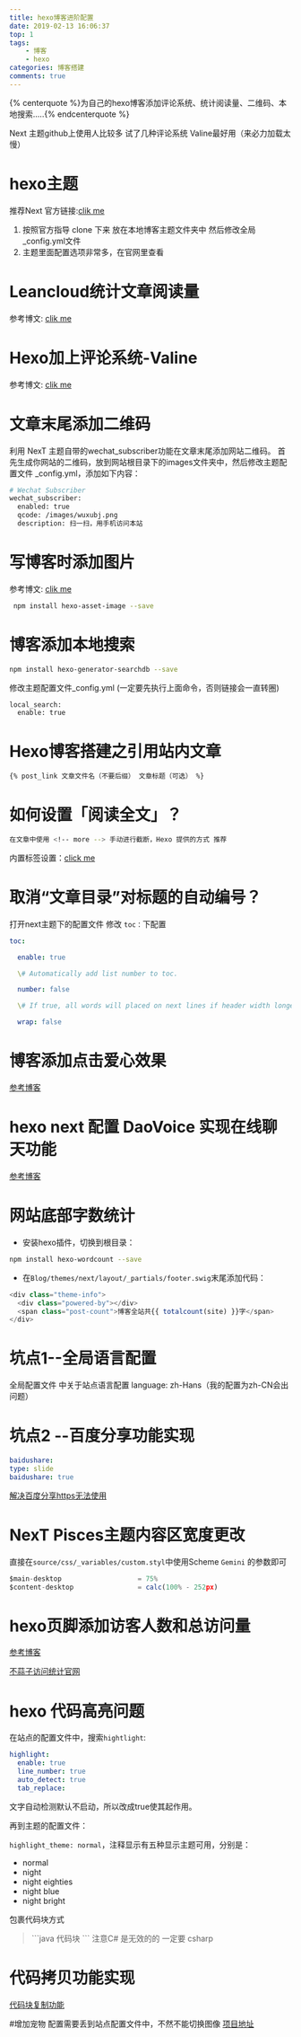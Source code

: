 ```yaml
---
title: hexo博客进阶配置
date: 2019-02-13 16:06:37
top: 1
tags:
    - 博客
    - hexo
categories: 博客搭建
comments: true
---
```

{% centerquote %}为自己的hexo博客添加评论系统、统计阅读量、二维码、本地搜索.....{% endcenterquote %}
<!-- more -->

Next 主题github上使用人比较多
试了几种评论系统  Valine最好用（来必力加载太慢）

# hexo主题

推荐Next  官方链接:[clik me](http://theme-next.iissnan.com/)

1. 按照官方指导 clone 下来 放在本地博客主题文件夹中 然后修改全局_config.yml文件
2. 主题里面配置选项非常多，在官网里查看

# Leancloud统计文章阅读量

参考博文: [clik me](https://blog.csdn.net/weixin_39345384/article/details/80787998)

# Hexo加上评论系统-Valine

参考博文: [clik me](https://blog.csdn.net/blue_zy/article/details/79071414)

# 文章末尾添加二维码

利用 NexT 主题自带的wechat_subscriber功能在文章末尾添加网站二维码。
首先生成你网站的二维码，放到网站根目录下的images文件夹中，然后修改主题配置文件 _config.yml，添加如下内容：

```bash
# Wechat Subscriber
wechat_subscriber:
  enabled: true
  qcode: /images/wuxubj.png
  description: 扫一扫，用手机访问本站
```

# 写博客时添加图片

参考博文: [clik me](https://www.jianshu.com/p/c2ba9533088a)

```bash
 npm install hexo-asset-image --save
```

# 博客添加本地搜索

```bash
npm install hexo-generator-searchdb --save
```

修改主题配置文件_config.yml (一定要先执行上面命令，否则链接会一直转圈)

```bash
local_search:
  enable: true
```

# Hexo博客搭建之引用站内文章

```bash
{% post_link 文章文件名（不要后缀） 文章标题（可选） %}
```

# 如何设置「阅读全文」？

```bash
在文章中使用 <!-- more --> 手动进行截断，Hexo 提供的方式 推荐
```

内置标签设置：[click me](http://theme-next.iissnan.com/tag-plugins.html)

# 取消“文章目录”对标题的自动编号？

打开next主题下的配置文件 修改 `toc：`下配置

```yaml
toc:

  enable: true

  \# Automatically add list number to toc.

  number: false

  \# If true, all words will placed on next lines if header width longer then sidebar width.

  wrap: false
```

# 博客添加点击爱心效果

[参考博客](https://asdfv1929.github.io/2018/01/26/click-love/)

# hexo next 配置 DaoVoice 实现在线聊天功能

[参考博客](https://hoxis.github.io/hexo-next-daovoice.html)

# 网站底部字数统计

- 安装hexo插件，切换到根目录：

```bash
npm install hexo-wordcount --save
```

- 在`Blog/themes/next/layout/_partials/footer.swig`末尾添加代码：

```javascript
<div class="theme-info">
  <div class="powered-by"></div>
  <span class="post-count">博客全站共{{ totalcount(site) }}字</span>
</div>
```

# 坑点1--全局语言配置

全局配置文件  中关于站点语言配置  language: zh-Hans（我的配置为zh-CN会出问题）

# 坑点2 --百度分享功能实现

```yaml
baidushare:
type: slide
baidushare: true
```

[解决百度分享https无法使用](https://hoxis.github.io/hexo-next-daovoice.html)

# NexT Pisces主题内容区宽度更改

直接在`source/css/_variables/custom.styl`中使用Scheme `Gemini` 的参数即可

```javascript
$main-desktop                   = 75%
$content-desktop                = calc(100% - 252px)
```

# hexo页脚添加访客人数和总访问量

[参考博客](https://www.jianshu.com/p/c311d31265e0)

[不蒜子访问统计官网](http://busuanzi.ibruce.info/)

# hexo 代码高亮问题

在站点的配置文件中，搜索`hightlight`:

```yaml
highlight:
  enable: true
  line_number: true
  auto_detect: true
  tab_replace:
```

文字自动检测默认不启动，所以改成true使其起作用。

再到主题的配置文件：

`highlight_theme: normal`，注释显示有五种显示主题可用，分别是：

- normal
- night
- night eighties
- night blue
- night bright

包裹代码块方式

> \`\`\`java      代码块      \`\`\`      注意C# 是无效的的  一定要 csharp

# 代码拷贝功能实现

[代码块复制功能](https://www.jianshu.com/p/3e9d614c1e77)

#增加宠物
      配置需要丢到站点配置文件中，不然不能切换图像
[项目地址](https://github.com/EYHN/hexo-helper-live2d/blob/master/README.zh-CN.md)